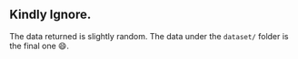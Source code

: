 ## Kindly Ignore.
The data returned is slightly random. The data under the `dataset/` folder is the final one :smile:.